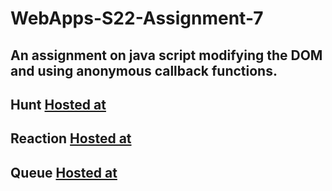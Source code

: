 # WebApps-S22-Assignment-7
An assignment on java script modifying the DOM and using anonymous callback functions.
---
Hunt [Hosted at](https://44-563-web-apps-s22.github.io/webapps-s22-assignment-7-s546553/hunt.html)
---
Reaction [Hosted at](https://44-563-web-apps-s22.github.io/webapps-s22-assignment-7-s546553/reaction.html)
---
Queue [Hosted at](https://44-563-web-apps-s22.github.io/webapps-s22-assignment-7-s546553/queue.html)
---
